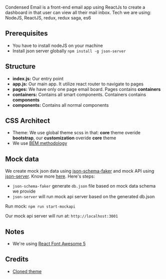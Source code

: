 Condensed Email is a front-end email app using ReactJs to create a dashboard in that user can view all their mail inbox.
Tech we are using: NodeJS, ReactJS, redux, redux saga, es6

## Prerequisites
- You have to install nodeJS on your machine
- Install json server globally `npm install -g json-server`

## Structure
- **index.js:** Our entry point
- **app.js:** Our main app. It utilize react router to navigate to pages
- **pages:** We have only one page email board. Pages contains **containers**
- **containers:** Contains all smart components. Containers contains **components**
- **components:** Contains all normal components

## CSS Architect
- Theme: We use global theme scss in that: **core** theme overide **bootstrap**, our **customization** overide **core** theme
- We use [BEM methodology](https://www.toptal.com/css/introduction-to-bem-methodology)

## Mock data
We create mock json data using [json-schema-faker](https://github.com/json-schema-faker/json-schema-faker) and mock API using [json-server](https://github.com/typicode/json-server). Know more [here](https://medium.freecodecamp.org/rapid-development-via-mock-apis-e559087be066).
Here's steps:
 - `json-schema-faker` generate `db.json` file based on mock data schema we provide
 - `json-server` will run mock api server based on the generated db.json

Run mock:
 `npm run start-mockapi`

Our mock api server will run at: `http://localhost:3001`

## Notes
- We're using [React Font Awesome 5](https://github.com/FortAwesome/react-fontawesome)

## Credits
- [Cloned theme](http://pages.revox.io/dashboard/3.0.0/html/condensed/email.html)
